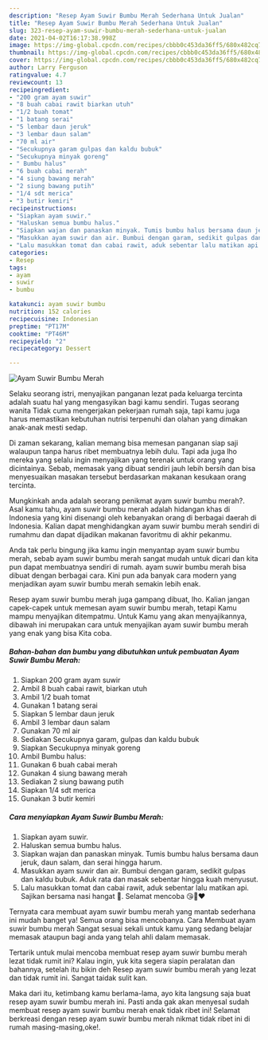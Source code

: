 ```yaml
---
description: "Resep Ayam Suwir Bumbu Merah Sederhana Untuk Jualan"
title: "Resep Ayam Suwir Bumbu Merah Sederhana Untuk Jualan"
slug: 323-resep-ayam-suwir-bumbu-merah-sederhana-untuk-jualan
date: 2021-04-02T16:17:38.998Z
image: https://img-global.cpcdn.com/recipes/cbbb0c453da36ff5/680x482cq70/ayam-suwir-bumbu-merah-foto-resep-utama.jpg
thumbnail: https://img-global.cpcdn.com/recipes/cbbb0c453da36ff5/680x482cq70/ayam-suwir-bumbu-merah-foto-resep-utama.jpg
cover: https://img-global.cpcdn.com/recipes/cbbb0c453da36ff5/680x482cq70/ayam-suwir-bumbu-merah-foto-resep-utama.jpg
author: Larry Ferguson
ratingvalue: 4.7
reviewcount: 13
recipeingredient:
- "200 gram ayam suwir"
- "8 buah cabai rawit biarkan utuh"
- "1/2 buah tomat"
- "1 batang serai"
- "5 lembar daun jeruk"
- "3 lembar daun salam"
- "70 ml air"
- "Secukupnya garam gulpas dan kaldu bubuk"
- "Secukupnya minyak goreng"
- " Bumbu halus"
- "6 buah cabai merah"
- "4 siung bawang merah"
- "2 siung bawang putih"
- "1/4 sdt merica"
- "3 butir kemiri"
recipeinstructions:
- "Siapkan ayam suwir."
- "Haluskan semua bumbu halus."
- "Siapkan wajan dan panaskan minyak. Tumis bumbu halus bersama daun jeruk, daun salam, dan serai hingga harum."
- "Masukkan ayam suwir dan air. Bumbui dengan garam, sedikit gulpas dan kaldu bubuk. Aduk rata dan masak sebentar hingga kuah menyusut."
- "Lalu masukkan tomat dan cabai rawit, aduk sebentar lalu matikan api. Sajikan bersama nasi hangat 🥰. Selamat mencoba 😘🙏❤️"
categories:
- Resep
tags:
- ayam
- suwir
- bumbu

katakunci: ayam suwir bumbu 
nutrition: 152 calories
recipecuisine: Indonesian
preptime: "PT17M"
cooktime: "PT46M"
recipeyield: "2"
recipecategory: Dessert

---
```



![Ayam Suwir Bumbu Merah](https://img-global.cpcdn.com/recipes/cbbb0c453da36ff5/680x482cq70/ayam-suwir-bumbu-merah-foto-resep-utama.jpg)

Selaku seorang istri, menyajikan panganan lezat pada keluarga tercinta adalah suatu hal yang mengasyikan bagi kamu sendiri. Tugas seorang  wanita Tidak cuma mengerjakan pekerjaan rumah saja, tapi kamu juga harus memastikan kebutuhan nutrisi terpenuhi dan olahan yang dimakan anak-anak mesti sedap.

Di zaman  sekarang, kalian memang bisa memesan panganan siap saji walaupun tanpa harus ribet membuatnya lebih dulu. Tapi ada juga lho mereka yang selalu ingin menyajikan yang terenak untuk orang yang dicintainya. Sebab, memasak yang dibuat sendiri jauh lebih bersih dan bisa menyesuaikan masakan tersebut berdasarkan makanan kesukaan orang tercinta. 



Mungkinkah anda adalah seorang penikmat ayam suwir bumbu merah?. Asal kamu tahu, ayam suwir bumbu merah adalah hidangan khas di Indonesia yang kini disenangi oleh kebanyakan orang di berbagai daerah di Indonesia. Kalian dapat menghidangkan ayam suwir bumbu merah sendiri di rumahmu dan dapat dijadikan makanan favoritmu di akhir pekanmu.

Anda tak perlu bingung jika kamu ingin menyantap ayam suwir bumbu merah, sebab ayam suwir bumbu merah sangat mudah untuk dicari dan kita pun dapat membuatnya sendiri di rumah. ayam suwir bumbu merah bisa dibuat dengan berbagai cara. Kini pun ada banyak cara modern yang menjadikan ayam suwir bumbu merah semakin lebih enak.

Resep ayam suwir bumbu merah juga gampang dibuat, lho. Kalian jangan capek-capek untuk memesan ayam suwir bumbu merah, tetapi Kamu mampu menyajikan ditempatmu. Untuk Kamu yang akan menyajikannya, dibawah ini merupakan cara untuk menyajikan ayam suwir bumbu merah yang enak yang bisa Kita coba.

<!--inarticleads1-->

##### Bahan-bahan dan bumbu yang dibutuhkan untuk pembuatan Ayam Suwir Bumbu Merah:

1. Siapkan 200 gram ayam suwir
1. Ambil 8 buah cabai rawit, biarkan utuh
1. Ambil 1/2 buah tomat
1. Gunakan 1 batang serai
1. Siapkan 5 lembar daun jeruk
1. Ambil 3 lembar daun salam
1. Gunakan 70 ml air
1. Sediakan Secukupnya garam, gulpas dan kaldu bubuk
1. Siapkan Secukupnya minyak goreng
1. Ambil  Bumbu halus:
1. Gunakan 6 buah cabai merah
1. Gunakan 4 siung bawang merah
1. Sediakan 2 siung bawang putih
1. Siapkan 1/4 sdt merica
1. Gunakan 3 butir kemiri




<!--inarticleads2-->

##### Cara menyiapkan Ayam Suwir Bumbu Merah:

1. Siapkan ayam suwir.
1. Haluskan semua bumbu halus.
1. Siapkan wajan dan panaskan minyak. Tumis bumbu halus bersama daun jeruk, daun salam, dan serai hingga harum.
1. Masukkan ayam suwir dan air. Bumbui dengan garam, sedikit gulpas dan kaldu bubuk. Aduk rata dan masak sebentar hingga kuah menyusut.
1. Lalu masukkan tomat dan cabai rawit, aduk sebentar lalu matikan api. Sajikan bersama nasi hangat 🥰. Selamat mencoba 😘🙏❤️




Ternyata cara membuat ayam suwir bumbu merah yang mantab sederhana ini mudah banget ya! Semua orang bisa mencobanya. Cara Membuat ayam suwir bumbu merah Sangat sesuai sekali untuk kamu yang sedang belajar memasak ataupun bagi anda yang telah ahli dalam memasak.

Tertarik untuk mulai mencoba membuat resep ayam suwir bumbu merah lezat tidak rumit ini? Kalau ingin, yuk kita segera siapin peralatan dan bahannya, setelah itu bikin deh Resep ayam suwir bumbu merah yang lezat dan tidak rumit ini. Sangat taidak sulit kan. 

Maka dari itu, ketimbang kamu berlama-lama, ayo kita langsung saja buat resep ayam suwir bumbu merah ini. Pasti anda gak akan menyesal sudah membuat resep ayam suwir bumbu merah enak tidak ribet ini! Selamat berkreasi dengan resep ayam suwir bumbu merah nikmat tidak ribet ini di rumah masing-masing,oke!.

